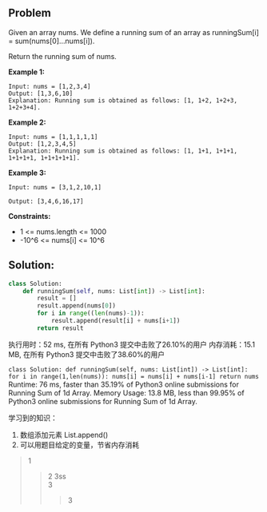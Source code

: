 ## Problem 
Given an array nums. We define a running sum of an array as runningSum[i] = sum(nums[0]…nums[i]).

Return the running sum of nums.
 
**Example 1:**
```
Input: nums = [1,2,3,4]
Output: [1,3,6,10]
Explanation: Running sum is obtained as follows: [1, 1+2, 1+2+3, 1+2+3+4].
```

**Example 2:**
```
Input: nums = [1,1,1,1,1]
Output: [1,2,3,4,5]
Explanation: Running sum is obtained as follows: [1, 1+1, 1+1+1, 1+1+1+1, 1+1+1+1+1].
```   
**Example 3:**
```
Input: nums = [3,1,2,10,1]

Output: [3,4,6,16,17]
```
 
**Constraints:**  
* 1 <= nums.length <= 1000
* -10^6 <= nums[i] <= 10^6

## Solution:

```python
class Solution:
    def runningSum(self, nums: List[int]) -> List[int]:
        result = []
        result.append(nums[0])
        for i in range((len(nums)-1)):
            result.append(result[i] + nums[i+1])
        return result
```  
执行用时：52 ms, 在所有 Python3 提交中击败了26.10%的用户
内存消耗：15.1 MB, 在所有 Python3 提交中击败了38.60%的用户

`
class Solution:
    def runningSum(self, nums: List[int]) -> List[int]:
        for i in range(1,len(nums)):
            nums[i] = nums[i] + nums[i-1]
        return nums
`
Runtime: 76 ms, faster than 35.19% of Python3 online submissions for Running Sum of 1d Array.
Memory Usage: 13.8 MB, less than 99.95% of Python3 online submissions for Running Sum of 1d Array.
  
学习到的知识：
1. 数组添加元素 List.append()
2. 可以用题目给定的变量，节省内存消耗
      
>1  
>>2
>>3ss  
>>3
>>>3  
